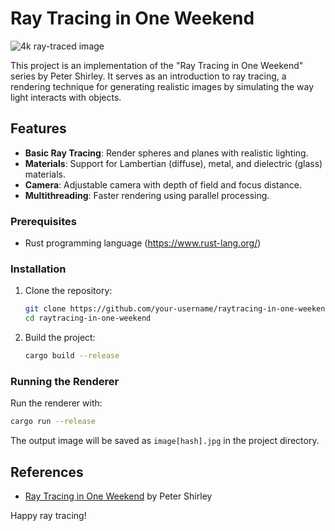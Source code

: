 # Ray Tracing in One Weekend

![4k ray-traced image](/milestones/image-003.png)

This project is an implementation of the "Ray Tracing in One Weekend" series by Peter Shirley. It serves as an introduction to ray tracing, a rendering technique for generating realistic images by simulating the way light interacts with objects.

## Features

- **Basic Ray Tracing**: Render spheres and planes with realistic lighting.
- **Materials**: Support for Lambertian (diffuse), metal, and dielectric (glass) materials.
- **Camera**: Adjustable camera with depth of field and focus distance.
- **Multithreading**: Faster rendering using parallel processing.


### Prerequisites
- Rust programming language (https://www.rust-lang.org/)

### Installation
1. Clone the repository:
    ```bash
    git clone https://github.com/your-username/raytracing-in-one-weekend.git
    cd raytracing-in-one-weekend
    ```
2. Build the project:
    ```bash
    cargo build --release
    ```

### Running the Renderer
Run the renderer with:
```bash
cargo run --release
```
The output image will be saved as `image[hash].jpg` in the project directory.

## References
- [Ray Tracing in One Weekend](https://raytracing.github.io/books/RayTracingInOneWeekend.html) by Peter Shirley


Happy ray tracing!